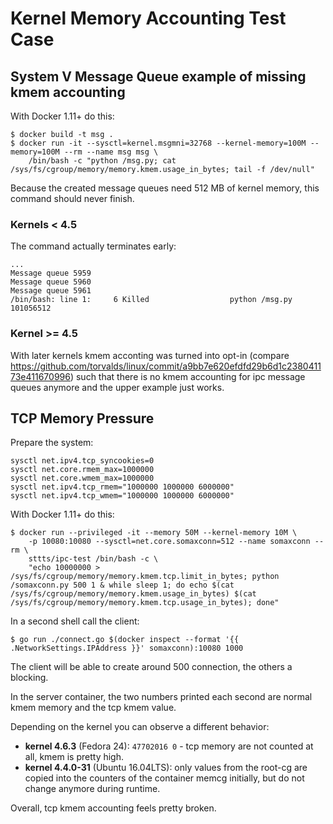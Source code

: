 # Kernel Memory Accounting Test Case

## System V Message Queue example of missing kmem accounting

With Docker 1.11+ do this:

```shell
$ docker build -t msg .
$ docker run -it --sysctl=kernel.msgmni=32768 --kernel-memory=100M --memory=100M --rm --name msg msg \
    /bin/bash -c "python /msg.py; cat /sys/fs/cgroup/memory/memory.kmem.usage_in_bytes; tail -f /dev/null"
```

Because the created message queues need 512 MB of kernel memory, this command should never finish. 

### Kernels < 4.5

The command actually terminates early:

```
...
Message queue 5959
Message queue 5960
Message queue 5961
/bin/bash: line 1:     6 Killed                  python /msg.py
101056512
```

### Kernel >= 4.5

With later kernels kmem acconting was turned into opt-in (compare https://github.com/torvalds/linux/commit/a9bb7e620efdfd29b6d1c238041173e411670996) such that there is no kmem accounting for ipc message queues anymore and the upper example just works.

## TCP Memory Pressure

Prepare the system:

```shell
sysctl net.ipv4.tcp_syncookies=0
sysctl net.core.rmem_max=1000000
sysctl net.core.wmem_max=1000000
sysctl net.ipv4.tcp_rmem="1000000 1000000 6000000"
sysctl net.ipv4.tcp_wmem="1000000 1000000 6000000"
```

With Docker 1.11+ do this:

```shell
$ docker run --privileged -it --memory 50M --kernel-memory 10M \
    -p 10080:10080 --sysctl=net.core.somaxconn=512 --name somaxconn --rm \
    sttts/ipc-test /bin/bash -c \
    "echo 10000000 > /sys/fs/cgroup/memory/memory.kmem.tcp.limit_in_bytes; python /somaxconn.py 500 1 & while sleep 1; do echo $(cat /sys/fs/cgroup/memory/memory.kmem.usage_in_bytes) $(cat /sys/fs/cgroup/memory/memory.kmem.tcp.usage_in_bytes); done"
```

In a second shell call the client:

```shell
$ go run ./connect.go $(docker inspect --format '{{ .NetworkSettings.IPAddress }}' somaxconn):10080 1000
```

The client will be able to create around 500 connection, the others a blocking.

In the server container, the two numbers printed each second are normal kmem memory and the tcp kmem value.

Depending on the kernel you can observe a different behavior:

- **kernel 4.6.3** (Fedora 24): `47702016 0` - tcp memory are not counted at all, kmem is pretty high.
- **kernel  4.4.0-31** (Ubuntu 16.04LTS): only values from the root-cg are copied into the counters of the container memcg initially, but do not change anymore during runtime.

Overall, tcp kmem accounting feels pretty broken.
